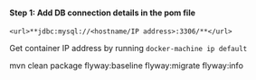 #### Step 1: Add DB connection details in the pom file
`<url>**jdbc:mysql://<hostname/IP address>:3306/**</url>`

Get container IP address by running `docker-machine ip default`

mvn clean package flyway:baseline flyway:migrate flyway:info
